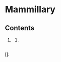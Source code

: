 <!--
Filename: 	note.md
Project: 	/Users/shume/Developer/mnemosyne/docs/Mammillary
Author: 	shumez <https://github.com/shumez>
Created: 	2019-02-22 18:29:8
Modified: 	2019-02-22 18:32:2
-----
Copyright (c) 2019 shumez
-->

# Mammillary

## Contents

1. [](#)
    1. [](#)


## 





[]: 
